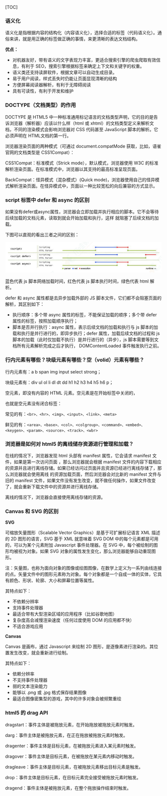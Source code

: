 [TOC]





### 语义化

语义化是指根据内容的结构化（内容语义化），选择合适的标签（代码语义化）。通俗来讲，就是用正确的标签做正确的事情，来更清晰的表达文档结构。

**优点：**

- 对机器友好，带有语义的文字表现力丰富，更适合搜索引擎的爬虫爬取有效信息，有利于 SEO，搜索引擎根据标签来确定上下文和关键字的权重。
- 语义类还支持读屏软件，根据文章可以自动生成目录。
- 易于用户阅读，样式丢失时仍能让页面显现清晰的结构
- 方便屏幕阅读器解析，有利于无障碍阅读
- 具有可读性，有利于开发和维护



### DOCTYPE（文档类型）的作用

DOCTYPE 是 HTML5 中一种标准通用标记语言的文档类型声明，它的目的是告诉浏览器（解析器）应该以什么样（html 或 xhtml）的文档类型定义来解析文档，不同的渲染模式会影响浏览器对 CSS 代码甚⾄ JavaScript 脚本的解析。它必须声明在 HTML⽂档的第⼀⾏。 

浏览器渲染页面的两种模式（可通过 document.compatMode 获取，比如，语雀官网的文档类型是 CSS1Compat）：

CSS1Compat：标准模式（Strick mode），默认模式，浏览器使用 W3C 的标准解析渲染页面。在标准模式中，浏览器以其支持的最高标准呈现页面。 

BackCompat：怪异模式（混杂模式）(Quick mode)，浏览器使用自己的怪异模式解析渲染页面。在怪异模式中，页面以一种比较宽松的向后兼容的方式显示。



### script 标签中 defer 和 async 的区别

如果没有defer或async属性，浏览器会立即加载并执行相应的脚本。它不会等待后续加载的文档元素，读取到就会开始加载和执行，这样 就阻塞了后续文档的加载。

下图可以直观的看出三者之间的区别：

![image-20230625201447760](assets/image-20230625201447760.png)

蓝色代表 js 脚本网络加载时间，红色代表 js 脚本执行时间，绿色代表 html 解析。

defer 和 async 属性都是去异步加载外部的 JS 脚本文件，它们都不会阻塞页面的解析，其区别如下：

- 执行顺序：多个带 async 属性的标签，不能保证加载的顺序；多个带 defer 属性的标签，按照加载顺序执行； 
- 脚本是否并行执行：async 属性，表示后续文档的加载和执行与 js 脚本的加载和执行是并行进行的，即异步执行；defer 属性，加载后续文档的过程和 js 脚本的加载（此时仅加载不执行）是并行进行的（异步），js 脚本需要等到文档所有元素解析完成之后才执行， DOMContentLoaded 事件触发执行之前。



### 行内元素有哪些？块级元素有哪些？空（volid）元素有哪些？

行内元素有：a b span img input select strong； 

块级元素有：div ul ol li dl dt dd h1 h2 h3 h4 h5 h6 p； 

空元素，即没有内容的 HTML 元素。空元素是在开始标签中关闭的， 

也就是空元素没有闭合标签： 

常见的有：`<br>、<hr>、<img>、<input>、<link>、<meta>` 

鲜见的有：`<area>、<base>、<col>、<colgroup>、<command>、<embed>、<keygen>、<param>、<source>、<track>、<wbr>`



### 浏览器是如何对 html5 的离线储存资源进行管理和加载？

在线的情况下，浏览器发现 html 头部有 manifest 属性，它会请求 manifest 文件，如果是第一次访问页面 ，那么浏览器就会根据 manifest 文件的内容下载相应的资源并且进行离线存储。如果已经访问过页面并且资源已经进行离线存储了，那么浏览器就会使用离线 的资源加载页面，然后浏览器会对比新的 manifest 文件与旧的 manifest 文件，如果文件没有发生改变，就不做任何操作，如果文件改变了，就会重新下载文件中的资源并进行离线存储。

离线的情况下，浏览器会直接使用离线存储的资源。



### Canvas 和 SVG 的区别

**SVG** 

可缩放矢量图形（Scalable Vector Graphics）是基于可扩展标记语言 XML 描述的 2D 图形的语言，SVG 基于 XML 就意味着 SVG DOM 中的每个元素都是可用的，可以为某个元素附加 Javascript 事件处理器。在 SVG 中，每个被绘制的图形均被视为对象。如果 SVG 对象的属性发生变化，那么浏览器能够自动重现图形。 

注：矢量图，也称为面向对象的图像或绘图图像，在数学上定义为一系列由线连接的点。矢量文件中的图形元素称为对象。每个对象都是一个自成一体的实体，它具有颜色、形状、轮廓、大小和屏幕位置等属性。

其特点如下： 

- 不依赖分辨率 
- 支持事件处理器 
- 最适合带有大型渲染区域的应用程序（比如谷歌地图） 
- 复杂度高会减慢渲染速度（任何过度使用 DOM 的应用都不快） 
- 不适合游戏应用 

**Canvas**

Canvas 是画布，通过 Javascript 来绘制 2D 图形，是逐像素进行渲染的。其位置发生改变，就会重新进行绘制。 

其特点如下： 

- 依赖分辨率
- 不支持事件处理器
- 弱的文本渲染能力
- 能够以 .png 或 .jpg 格式保存结果图像
- 最适合图像密集型的游戏，其中的许多对象会被频繁重绘 



### html5 的 drag API

dragstart：事件主体是被拖放元素，在开始拖放被拖放元素时触发。 

darg：事件主体是被拖放元素，在正在拖放被拖放元素时触发。 

dragenter：事件主体是目标元素，在被拖放元素进入某元素时触发。 

dragover：事件主体是目标元素，在被拖放在某元素内移动时触发。 

dragleave：事件主体是目标元素，在被拖放元素移出目标元素是触发。

drop：事件主体是目标元素，在目标元素完全接受被拖放元素时触发。 

dragend：事件主体是被拖放元素，在整个拖放操作结束时触发。
